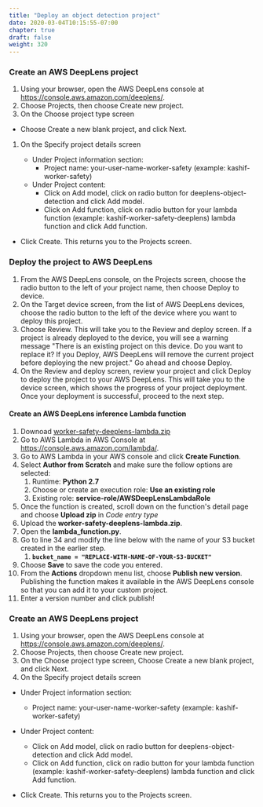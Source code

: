 ```yaml
---
title: "Deploy an object detection project"
date: 2020-03-04T10:15:55-07:00
chapter: true
draft: false
weight: 320
---
```

### Create an AWS DeepLens project

1. Using your browser, open the AWS DeepLens console at https://console.aws.amazon.com/deeplens/.
2. Choose Projects, then choose Create new project.
3. On the Choose project type screen

* Choose Create a new blank project, and click Next.

1. On the Specify project details screen

    * Under Project information section:
        * Project name: your-user-name-worker-safety (example: kashif-worker-safety)
    * Under Project content:
        * Click on Add model, click on radio button for deeplens-object-detection and click Add model.
        * Click on Add function, click on radio button for your lambda function (example: kashif-worker-safety-deeplens) lambda function and click Add function.
* Click Create. This returns you to the Projects screen.

### Deploy the project to AWS DeepLens 

1. From the AWS DeepLens console, on the Projects screen, choose the radio button to the left of your project name, then choose Deploy to device.
2. On the Target device screen, from the list of AWS DeepLens devices, choose the radio button to the left of the device where you want to deploy this project.
3. Choose Review. This will take you to the Review and deploy screen.
    If a project is already deployed to the device, you will see a warning message "There is an existing project on this device. Do you want to replace it? If you Deploy, AWS DeepLens will remove the current project before deploying the new project." Go ahead and choose Deploy.
4. On the Review and deploy screen, review your project and click Deploy to deploy the project to your AWS DeepLens. This will take you to the device screen, which shows the progress of your project deployment. Once your deployment is successful, proceed to the next step.

#### Create an AWS DeepLens inference Lambda function

1. Downoad [worker-safety-deeplens-lambda.zip](/code/worker-safety/worker-safety-deeplens-lambda.zip)
2. Go to AWS Lambda in AWS Console at https://console.aws.amazon.com/lambda/.
3. Go to AWS Lambda in your AWS console and click **Create Function**.
4. Select **Author from Scratch** and make sure the follow options are selected:
   1. Runtime: **Python 2.7**
   2. Choose or create an execution role: **Use an existing role**
   3. Existing role: **service-role/AWSDeepLensLambdaRole**
5. Once the function is created, scroll down on the function's detail page and choose **Upload zip** in *Code entry type*
6. Upload the **worker-safety-deeplens-lambda.zip**.
7. Open the **lambda_function.py**.
8. Go to line 34 and modify the line below with the name of your S3 bucket created in the earlier step.
   1. **`bucket_name = "REPLACE-WITH-NAME-OF-YOUR-S3-BUCKET"`**
9. Choose **Save** to save the code you entered.
10. From the **Actions** dropdown menu list, choose **Publish new version**. Publishing the function makes it available in the AWS DeepLens console so that you can add it to your custom project.
11. Enter a version number and click publish!

### Create an AWS DeepLens project

1. Using your browser, open the AWS DeepLens console at https://console.aws.amazon.com/deeplens/.
2. Choose Projects, then choose Create new project.
3. On the Choose project type screen, Choose Create a new blank project, and click Next.
4. On the Specify project details screen

* Under Project information section:
    * Project name: your-user-name-worker-safety (example: kashif-worker-safety)
* Under Project content:
    * Click on Add model, click on radio button for deeplens-object-detection and click Add model.
    * Click on Add function, click on radio button for your lambda function (example: kashif-worker-safety-deeplens) lambda function and click Add function.

* Click Create. This returns you to the Projects screen.
